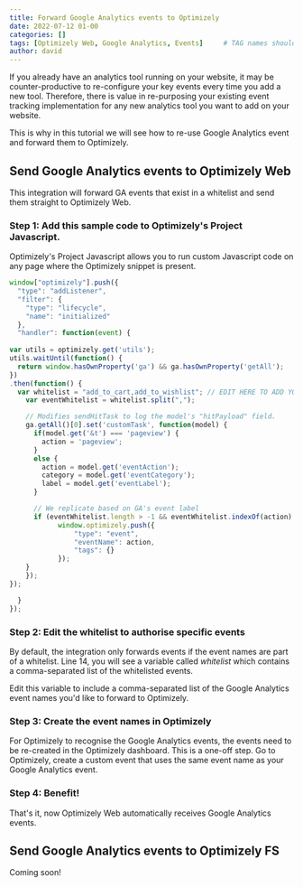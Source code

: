 ```yaml
---
title: Forward Google Analytics events to Optimizely
date: 2022-07-12 01-00
categories: []
tags: [Optimizely Web, Google Analytics, Events]     # TAG names should always be lowercase
author: david
---
```


If you already have an analytics tool running on your website, it may be counter-productive to re-configure your key events every time you add a new tool. Therefore, there is value in re-purposing your existing event tracking implementation for any new analytics tool you want to add on your website. 

This is why in this tutorial we will see how to re-use Google Analytics event and forward them to Optimizely. 

## Send Google Analytics events to Optimizely Web

This integration will forward GA events that exist in a whitelist and send them straight to Optimizely Web. 

### Step 1: Add this sample code to Optimizely's Project Javascript. 

Optimizely's Project Javascript allows you to run custom Javascript code on any page where the Optimizely snippet is present. 

```javascript
window["optimizely"].push({
  "type": "addListener",
  "filter": {
    "type": "lifecycle",
    "name": "initialized"
  },
  "handler": function(event) {
  
var utils = optimizely.get('utils');
utils.waitUntil(function() {
  return window.hasOwnProperty('ga') && ga.hasOwnProperty('getAll');
})
.then(function() {
  var whitelist = "add_to_cart,add_to_wishlist"; // EDIT HERE TO ADD YOUR EVENTS
    var eventWhitelist = whitelist.split(",");

    // Modifies sendHitTask to log the model's "hitPayload" field.
    ga.getAll()[0].set('customTask', function(model) {
      if(model.get('&t') === 'pageview') {
        action = 'pageview';
      }
      else {
        action = model.get('eventAction');
        category = model.get('eventCategory');
        label = model.get('eventLabel');
      }

      // We replicate based on GA's event label
      if (eventWhitelist.length > -1 && eventWhitelist.indexOf(action) > -1){
            window.optimizely.push({
                "type": "event",
                "eventName": action,
                "tags": {}
            });                    
    } 
    });
});

  }
});
```
### Step 2: Edit the whitelist to authorise specific events

By default, the integration only forwards events if the event names are part of a whitelist. Line 14, you will see a variable called *whitelist* which contains a comma-separated list of the whitelisted events. 

Edit this variable to include a comma-separated list of the Google Analytics event names you'd like to forward to Optimizely.

### Step 3: Create the event names in Optimizely

For Optimizely to recognise the Google Analytics events, the events need to be re-created in the Optimizely dashboard. This is a one-off step. Go to Optimizely, create a custom event that uses the same event name as your Google Analytics event. 

### Step 4: Benefit!

That's it, now Optimizely Web automatically receives Google Analytics events. 

## Send Google Analytics events to Optimizely FS

Coming soon!